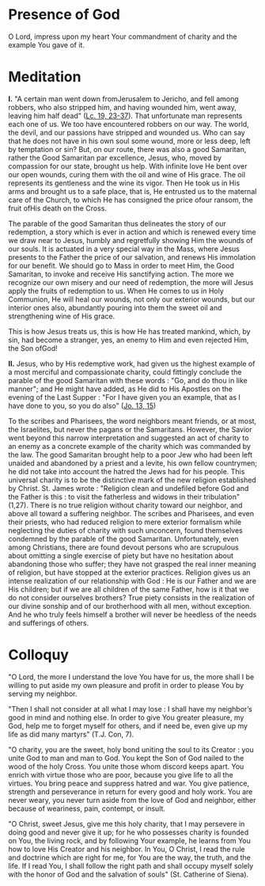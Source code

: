 # Presence of God

O Lord, impress upon my heart Your commandment of charity and the example You gave of it.

# Meditation

**I.** "A certain man went down fromJerusalem to Jericho, and fell among robbers, who also stripped him, and having wounded him, went away, leaving him half dead" ([Lc. 19, 23-37](https://vulgata.online/bible/Lc.19?ed=DR2&vfn=DR2.Lc.19.23-37:vs)). That unfortunate man represents each one of us. We too have encountered robbers on our way. The world, the devil, and our passions have stripped and wounded us. Who can say that he does not have in his own soul some wound, more or less deep, left by temptation or sin? But, on our route, there was also a good Samaritan, rather the Good Samaritan par excellence, Jesus, who, moved by compassion for our state, brought us help. With infinite love He bent over our open wounds, curing them with the oil and wine of His grace. The oil represents its gentleness and the wine its vigor. Then He took us in His arms and brought us to a safe place, that is, He entrusted us to the maternal care of the Church, to which He has consigned the price ofour ransom, the fruit ofHis death on the Cross.

The parable of the good Samaritan thus delineates the story of our redemption, a story which is ever in action and which is renewed every time we draw near to Jesus, humbly and regretfully showing Him the wounds of our souls. It is actuated in a very special way in the Mass, where Jesus presents to the Father the price of our salvation, and renews His immolation for our benefit. We should go to Mass in order to meet Him, the Good Samaritan, to invoke and receive His sanctifying action. The more we recognize our own misery and our need of redemption, the more will Jesus apply the fruits of redemption to us. When He comes to us in Holy Communion, He will heal our wounds, not only our exterior wounds, but our interior ones also, abundantly pouring into them the sweet oil and strengthening wine of His grace.

This is how Jesus treats us, this is how He has treated mankind, which, by sin, had become a stranger, yes, an enemy to Him and even rejected Him, the Son ofGod!

**II.** Jesus, who by His redemptive work, had given us the highest example of a most merciful and compassionate charity, could fittingly conclude the parable of the good Samaritan with these words : "Go, and do thou in like manner"; and He might have added, as He did to His Apostles on the evening of the Last Supper : "For I have given you an example, that as I have done to you, so you do also" ([Jo. 13, 15](https://vulgata.online/bible/Jo.13?ed=DR2&vfn=DR2.Jo.13.15:vs)) 

To the scribes and Pharisees, the word neighbors meant friends, or at most, the Israelites, but never the pagans or the Samaritans. However, the Savior went beyond this narrow interpretation and suggested an act of charity to an enemy as a concrete example of the charity which was commanded by the law. The good Samaritan brought help to a poor Jew who had been left unaided and abandoned by a priest and a levite, his own fellow countrymen; he did not take into account the hatred the Jews had for his people. This universal charity is to be the distinctive mark of the new religion established by Christ. St. James wrote : "Religion clean and undefiled before God and the Father is this : to visit the fatherless and widows in their tribulation" (1,27). There is no true religion without charity toward our neighbor, and above all toward a suffering neighbor. The scribes and Pharisees, and even their priests, who had reduced religion to mere exterior formalism while neglecting the duties of charity with such unconcern, found themselves condemned by the parable of the good Samaritan. Unfortunately, even among Christians, there are found devout persons who are scrupulous about omitting a single exercise of piety but have no hesitation about abandoning those who suffer; they have not grasped the real inner meaning of religion, but have stopped at the exterior practices. Religion gives us an intense realization of our relationship with God : He is our Father and we are His children; but if we are all children of the same Father, how is it that we do not consider ourselves brothers? True piety consists in the realization of our divine sonship and of our brotherhood with all men, without exception. And he who truly feels himself a brother will never be heedless of the needs and sufferings of others.

# Colloquy

"O Lord, the more I understand the love You have for us, the more shall I be willing to put aside my own pleasure and profit in order to please You by serving my neighbor.

"Then I shall not consider at all what I may lose : I shall have my neighbor’s good in mind and nothing else. In order to give You greater pleasure, my God, help me to forget myself for others, and if need be, even give up my life as did many martyrs" (T.J. Con, 7).

"O charity, you are the sweet, holy bond uniting the soul to its Creator : you unite God to man and man to God. You kept the Son of God nailed to the wood of the holy Cross. You unite those whom discord keeps apart. You enrich with virtue those who are poor, because you give life to all the virtues. You bring peace and suppress hatred and war. You give patience, strength and perseverance in return for every good and holy work. You are never weary, you never turn aside from the love of God and neighbor, either because of weariness, pain, contempt, or insult.

"O Christ, sweet Jesus, give me this holy charity, that I may persevere in doing good and never give it up; for he who possesses charity is founded on You, the living rock, and by following Your example, he learns from You how to love His Creator and his neighbor. In You, O Christ, I read the rule and doctrine which are right for me, for You are the way, the truth, and the life. If I read You, I shall follow the right path and shall occupy myself solely with the honor of God and the salvation of souls" (St. Catherine of Siena).

